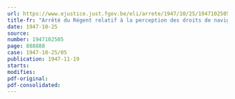 ```yaml
---
url: https://www.ejustice.just.fgov.be/eli/arrete/1947/10/25/1947102505/justel
title-fr: "Arrêté du Régent relatif à la perception des droits de navigation sur le canal de l'Espierres (abrogé par ADR 06-07-1948, art. 3)"
date: 1947-10-25
source:
number: 1947102505
page: 888888
case: 1947-10-25/05
publication: 1947-11-19
starts:
modifies:
pdf-original:
pdf-consolidated:
---
```


